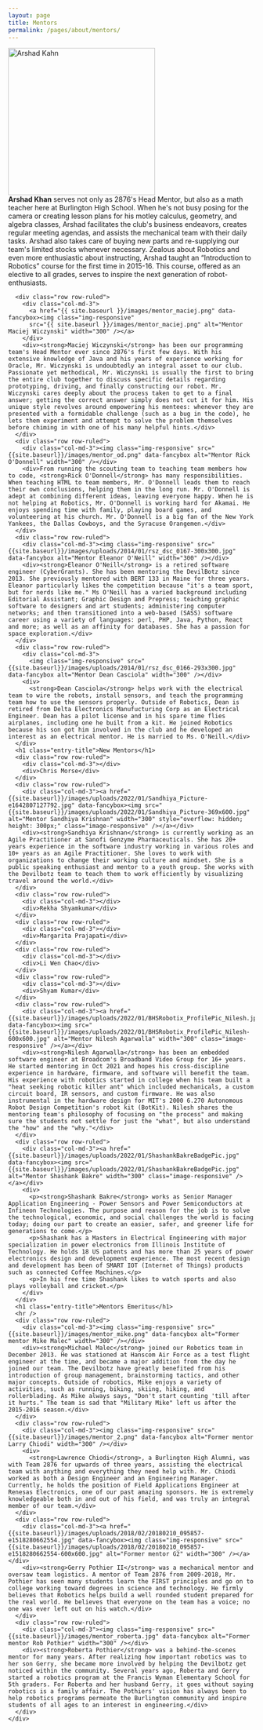 ```yaml
---
layout: page
title: Mentors
permalink: /pages/about/mentors/
---
```

<article id="post-300" class="post-300 page type-page status-publish" itemtype="https://schema.org/CreativeWork"
  itemscope>
  <div class="inside-article">
    <div class="entry-content" itemprop="text">
      <div class="row row-ruled">
        <div class="col-md-3"><img class="img-responsive" src="{{ site.baseurl }}/images/mentor_khan.png" data-fancybox alt="Arshad Kahn" width="300" /></div>
        <div>
          <strong>Arshad Khan</strong> serves not only as 2876's Head Mentor, but also as a math teacher here at Burlington High School. When he's not busy posing for the camera or creating lesson plans for his motley calculus, geometry, and algebra classes, Arshad facilitates the club's business endeavors, creates regular meeting agendas, and assists the mechanical team with their daily tasks. Arshad also takes care of buying new parts and re-supplying our team's limited stocks whenever necessary. Zealous about Robotics and even more enthusiastic about instructing, Arshad taught an “Introduction to Robotics” course for the first time in 2015-16. This course, offered as an elective to all grades, serves to inspire the next generation of robot-enthusiasts.
        </div>
      </div>

      <div class="row row-ruled">
        <div class="col-md-3">
          <a href="{{ site.baseurl }}/images/mentor_maciej.png" data-fancybox><img class="img-responsive"
          src="{{ site.baseurl }}/images/mentor_maciej.png" alt="Mentor Maciej Wiczynski" width="300" /></a>
        </div>
        <div><strong>Maciej Wiczynski</strong> has been our programming team's Head Mentor ever since 2876's first few days. With his extensive knowledge of Java and his years of experience working for Oracle, Mr. Wiczynski is undoubtedly an integral asset to our club. Passionate yet methodical, Mr. Wiczynski is usually the first to bring the entire club together to discuss specific details regarding prototyping, driving, and finally constructing our robot. Mr. Wiczynski cares deeply about the process taken to get to a final answer; getting the correct answer simply does not cut it for him. His unique style revolves around empowering his mentees: whenever they are presented with a formidable challenge (such as a bug in the code), he lets them experiment and attempt to solve the problem themselves before chiming in with one of his many helpful hints.</div>
      </div>
      <div class="row row-ruled">
        <div class="col-md-3"><img class="img-responsive" src="{{site.baseurl}}/images/mentor_od.png" data-fancybox alt="Mentor Rick O'Donnell" width="300" /></div>
        <div>From running the scouting team to teaching team members how to code, <strong>Rick O'Donnell</strong> has many responsibilities. When teaching HTML to team members, Mr. O'Donnell leads them to reach their own conclusions, helping them in the long run. Mr. O'Donnell is adept at combining different ideas, leaving everyone happy. When he is not helping at Robotics, Mr. O'Donnell is working hard for Akamai. He enjoys spending time with family, playing board games, and volunteering at his church. Mr. O'Donnell is a big fan of the New York Yankees, the Dallas Cowboys, and the Syracuse Orangemen.</div>
      </div>
      <div class="row row-ruled">
        <div class="col-md-3"><img class="img-responsive" src="{{site.baseurl}}/images/uploads/2014/01/rsz_dsc_0167-300x300.jpg" data-fancybox alt="Mentor Eleanor O'Neill" width="300" /></div>
        <div><strong>Eleanor O'Neill</strong> is a retired software engineer (CyberGrants). She has been mentoring the DevilBotz since 2013. She previously mentored with BERT 133 in Maine for three years. Eleanor particularly likes the competition because "it's a team sport, but for nerds like me." Ms O'Neill has a varied background including Editorial Assistant; Graphic Design and Prepress; teaching graphic software to designers and art students; administering computer networks; and then transitioned into a web-based (SASS) software career using a variety of languages: perl, PHP, Java, Python, React and more; as well as an affinity for databases. She has a passion for space exploration.</div>
      </div>
      <div class="row row-ruled">
        <div class="col-md-3">
          <img class="img-responsive" src="{{site.baseurl}}/images/uploads/2014/01/rsz_dsc_0166-293x300.jpg" data-fancybox alt="Mentor Dean Casciola" width="300" /></div>
        <div>
          <strong>Dean Casciola</strong> helps work with the electrical team to wire the robots, install sensors, and teach the programming team how to use the sensors properly. Outside of Robotics, Dean is retired from Delta Electronics Manufucturing Corp as an Electrical Engineer. Dean has a pilot license and in his spare time flies airplanes, including one he built from a kit. He joined Robotics because his son got him involved in the club and he developed an interest as an electrical mentor. He is married to Ms. O'Neill.</div>
      </div>
      <h1 class="entry-title">New Mentors</h1>
      <div class="row row-ruled">
        <div class="col-md-3"></div>
        <div>Chris Morse</div>
      </div>
      <div class="row row-ruled">
        <div class="col-md-3"><a href="{{site.baseurl}}/images/uploads/2022/01/Sandhiya_Picture-e1642807127792.jpg" data-fancybox><img src="{{site.baseurl}}/images/uploads/2022/01/Sandhiya_Picture-369x600.jpg" alt="Mentor Sandhiya Krishnan" width="300" style="overflow: hidden; height: 300px;" class="image-responsive" /></a></div>
        <div><strong>Sandhiya Krishnan</strong> is currently working as an Agile Practitioner at Sanofi Genzyme Pharmaceuticals. She has 20+ years experience in the software industry working in various roles and 10+ years as an Agile Practitioner. She loves to work with organizations to change their working culture and mindset. She is a public speaking enthusiast and mentor to a youth group. She works with the Devilbotz team to teach them to work efficiently by visualizing travel around the world.</div>
      </div>
      <div class="row row-ruled">
        <div class="col-md-3"></div>
        <div>Rekha Shyamkumar</div>
      </div>
      <div class="row row-ruled">
        <div class="col-md-3"></div>
        <div>Margarita Prajapati</div>
      </div>
      <div class="row row-ruled">
        <div class="col-md-3"></div>
        <div>Li Wen Chao</div>
      </div>
      <div class="row row-ruled">
        <div class="col-md-3"></div>
        <div>Shyam Kumar</div>
      </div>
      <div class="row row-ruled">
        <div class="col-md-3"><a href="{{site.baseurl}}/images/uploads/2022/01/BHSRobotix_ProfilePic_Nilesh.jpg" data-fancybox><img src="{{site.baseurl}}/images/uploads/2022/01/BHSRobotix_ProfilePic_Nilesh-600x600.jpg" alt="Mentor Nilesh Agarwalla" width="300" class="image-responsive" /></a></div>
        <div><strong>Nilesh Agarwalla</strong> has been an embedded software engineer at Broadcom's Broadband Video Group for 16+ years. He started mentoring in Oct 2021 and hopes his cross-discipline experience in hardware, firmware, and software will benefit the team. His experience with robotics started in college when his team built a "heat seeking robotic killer ant" which included mechanicals, a custom circuit board, IR sensors, and custom firmware. He was also instrumental in the hardware design for MIT's 2000 6.270 Autonomous Robot Design Competition's robot kit (BotKit). Nilesh shares the mentoring team's philosophy of focusing on "the process" and making sure the students not settle for just the "what", but also understand the "how" and the "why."</div>
      </div>
      <div class="row row-ruled">
        <div class="col-md-3"><a href="{{site.baseurl}}/images/uploads/2022/01/ShashankBakreBadgePic.jpg" data-fancybox><img src="{{site.baseurl}}/images/uploads/2022/01/ShashankBakreBadgePic.jpg" alt="Mentor Shashank Bakre" width="300" class="image-responsive" /></a></div>
        <div>
          <p><strong>Shashank Bakre</strong> works as Senior Manager Application Engineering - Power Sensors and Power Semiconductors at Infineon Technologies. The purpose and reason for the job is to solve the technological, economic, and social challenges the world is facing today; doing our part to create an easier, safer, and greener life for generations to come.</p>
          <p>Shashank has a Masters in Electrical Engineering with major specialization in power electronics from Illinois Institute of Technology. He holds 18 US patents and has more than 25 years of power electronics design and development experience. The most recent design and development has been of SMART IOT (Internet of Things) products such as connected Coffee Machines.</p>
          <p>In his free time Shashank likes to watch sports and also plays volleyball and cricket.</p>
        </div>
      </div>
      <h1 class="entry-title">Mentors Emeritus</h1>
      <hr />
      <div class="row row-ruled">
        <div class="col-md-3"><img class="img-responsive" src="{{site.baseurl}}/images/mentor_mike.png" data-fancybox alt="Former mentor Mike Malec" width="300" /></div>
        <div><strong>Michael Malec</strong> joined our Robotics team in December 2013. He was stationed at Hanscom Air Force as a test flight engineer at the time, and became a major addition from the day he joined our team. The Devilbotz have greatly benefited from his introduction of group management, brainstorming tactics, and other major concepts. Outside of robotics, Mike enjoys a variety of activities, such as running, biking, skiing, hiking, and rollerblading. As Mike always says, "Don't start counting 'till after it hurts." The team is sad that "Military Mike" left us after the 2015-2016 season.</div>
      </div>
      <div class="row row-ruled">
        <div class="col-md-3"><img class="img-responsive" src="{{site.baseurl}}/images/mentor_2.png" data-fancybox alt="Former mentor Larry Chiodi" width="300" /></div>
        <div>
          <strong>Lawrence Chiodi</strong>, a Burlington High Alumni, was with Team 2876 for upwards of three years, assisting the electrical team with anything and everything they need help with. Mr. Chiodi worked as both a Design Engineer and an Engineering Manager. Currently, he holds the position of Field Applications Engineer at Renesas Electronics, one of our past amazing sponsors. He is extremely knowledgeable both in and out of his field, and was truly an integral member of our team.</div>
      </div>
      <div class="row row-ruled">
        <div class="col-md-3"><a href="{{site.baseurl}}/images/uploads/2018/02/20180210_095857-e1518280662554.jpg" data-fancybox><img class="img-responsive" src="{{site.baseurl}}/images/uploads/2018/02/20180210_095857-e1518280662554-600x600.jpg" alt="Former mentor G2" width="300" /></a></div>
        <div><strong>Gerry Pothier II</strong> was a mechanical mentor and oversaw team logistics. A mentor of Team 2876 from 2009-2018, Mr. Pothier has seen many students learn the FIRST principles and go on to college working toward degrees in science and technology. He firmly believes that Robotics helps build a well rounded student prepared for the real world. He believes that everyone on the team has a voice; no one was ever left out on his watch.</div>
      </div>
      <div class="row row-ruled">
        <div class="col-md-3"><img class="img-responsive" src="{{site.baseurl}}/images/mentor_roberta.jpg" data-fancybox alt="Former mentor Rob Pothier" width="300" /></div>
        <div><strong>Roberta Pothier</strong> was a behind-the-scenes mentor for many years. After realizing how important robotics was to her son Gerry, she became more involved by helping the Devilbotz get noticed within the community. Several years ago, Roberta and Gerry started a robotics program at the Francis Wyman Elementary School for 5th graders. For Roberta and her husband Gerry, it goes without saying robotics is a family affair. The Pothiers' vision has always been to help robotics programs permeate the Burlington community and inspire students of all ages to an interest in engineering.</div>
      </div>
    </div>

  </div>
</article>
